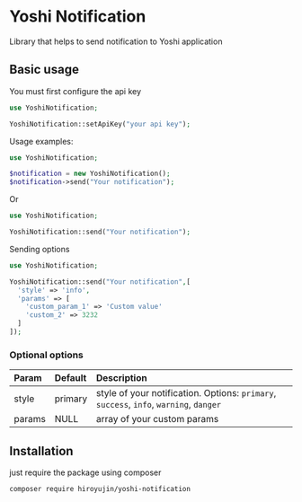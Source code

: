 # Yoshi Notification
Library that helps to send notification to Yoshi application

## Basic usage
You must first configure the api key
```php
use YoshiNotification;

YoshiNotification::setApiKey("your api key");
```
Usage examples:
```php
use YoshiNotification;

$notification = new YoshiNotification();
$notification->send("Your notification");
```
Or
```php
use YoshiNotification;

YoshiNotification::send("Your notification");
```
Sending options
```php
use YoshiNotification;

YoshiNotification::send("Your notification",[
  'style' => 'info',
  'params' => [
    'custom_param_1' => 'Custom value'
    'custom_2' => 3232
  ]
]);
```

### Optional options
|Param        |Default          |Description              |
|:------------|:----------------|:------------------------|
|style        |primary          |style of your notification. Options: `primary`, `success`, `info`, `warning`, `danger` |
|params       |NULL             |array of your custom params       |
## Installation
just require the package using composer
```
composer require hiroyujin/yoshi-notification
```
